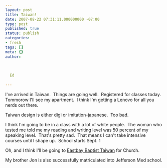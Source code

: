 ```yaml
---
layout: post
title: Taiwan!
date: 2007-08-22 07:31:11.000000000 -07:00
type: post
published: true
status: publish
categories:
- fresh
tags: []
meta: {}
author:
  
  
  
  Ed
  
---
```

<p>I've arrived in Taiwan.  Things are going well.  Registered for classes today.  Tommorow I'll see my apartment.  I think I'm getting a Lenovo for all you nerds out there.</p>
<p>Taiwan design is either digi or imitation-japanese.  Too bad.</p>
<p>I think I'm going to be in a class with a lot of white people.  The woman who tested me told me my reading and writing level was 50 percent of my speaking level.  That's pretty sad.  That means I can't take intensive courses until I shape up.  School starts Sept. 1</p>
<p>Oh, and I think I'll be going to <a href="http://www.ebct.org.tw/">Eastbay Baptist Taiwan</a> for Church.</p>
<p>My brother Jon is also successfully matriculated into Jefferson Med school.</p>
